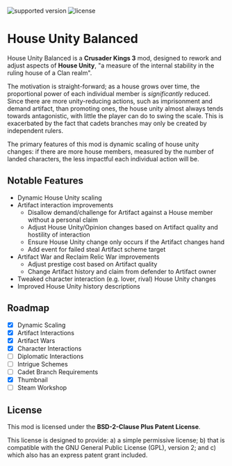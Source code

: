 ![supported version](https://img.shields.io/badge/supported_version-1.11.3-darkred) ![license](https://img.shields.io/badge/license-BSD--2--Clause_Plus_Patent-brightgreen)

# House Unity Balanced

House Unity Balanced is a **Crusader Kings 3** mod, designed to rework and adjust aspects of **House Unity**, "a measure of the internal stability in the ruling house of a Clan realm".

The motivation is straight-forward; as a house grows over time, the proportional power of each individual member is _significantly_ reduced. Since there are more unity-reducing actions, such as imprisonment and demand artifact, than promoting ones, the house unity almost always tends towards antagonistic, with little the player can do to swing the scale. This is exacerbated by the fact that cadets branches may only be created by independent rulers.

The primary features of this mod is dynamic scaling of house unity changes: if there are more house members, measured by the number of landed characters, the less impactful each individual action will be.

## Notable Features

- Dynamic House Unity scaling
- Artifact interaction improvements
  - Disallow demand/challenge for Artifact against a House member without a personal claim
  - Adjust House Unity/Opinion changes based on Artifact quality and hostility of interaction
  - Ensure House Unity change only occurs if the Artifact changes hand
  - Add event for failed steal Artifact scheme target
- Artifact War and Reclaim Relic War improvements
  - Adjust prestige cost based on Artifact quality
  - Change Artifact history and claim from defender to Artifact owner
- Tweaked character interaction (e.g. lover, rival) House Unity changes
- Improved House Unity history descriptions

## Roadmap

- [x] Dynamic Scaling
- [x] Artifact Interactions
- [x] Artifact Wars
- [x] Character Interactions
- [ ] Diplomatic Interactions
- [ ] Intrigue Schemes
- [ ] Cadet Branch Requirements
- [x] Thumbnail
- [ ] Steam Workshop

## License

This mod is licensed under the **BSD-2-Clause Plus Patent License**.

This license is designed to provide: a) a simple permissive license; b) that is compatible with the GNU General Public License (GPL), version 2; and c) which also has an express patent grant included.
